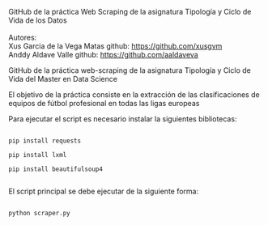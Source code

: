 GitHub de la práctica Web Scraping de la asignatura Tipología y Ciclo de Vida de los Datos</br></br>
Autores:  </br>
          Xus Garcia de la Vega Matas github: https://github.com/xusgvm </br>
          Anddy Aldave Valle          github: https://github.com/aaldaveva

GitHub de la práctica web-scraping de la asignatura Tipología y Ciclo de Vida del Master en Data Science

El objetivo de la práctica consiste en la extracción de las clasificaciones de equipos de fútbol profesional en todas las ligas europeas 

Para ejecutar el script es necesario instalar la siguientes bibliotecas:
<pre><code>
pip install requests</br>
pip install lxml</br>
pip install beautifulsoup4</br>
</code></pre>
El script principal se debe ejecutar de la siguiente forma:
<pre><code>
python scraper.py
</code></pre>
